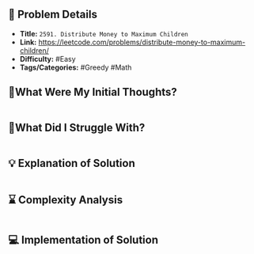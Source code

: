 ## 📝 Problem Details

- **Title:** `2591. Distribute Money to Maximum Children`
- **Link:** https://leetcode.com/problems/distribute-money-to-maximum-children/
- **Difficulty:** #Easy 
- **Tags/Categories:** #Greedy #Math 

## 💭What Were My Initial Thoughts?

```

```

## 🤔What Did I Struggle With?

```

```

## 💡 Explanation of Solution

```

```

## ⌛ Complexity Analysis

```

```

## 💻 Implementation of Solution

```cpp

```